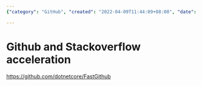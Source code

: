 ```yaml
---
{"category": "GitHub", "created": "2022-04-09T11:44:09+08:00", "date": "2022-04-09 11:44:09", "description": "This article discusses FastGithub, a project aimed at accelerating GitHub and StackOverflow. By using the provided URL, users can explore the benefits and features of this innovative tool.", "modified": "2022-04-09T11:44:34+08:00", "tags": ["FastGithub", "acceleration", "GitHub", "StackOverflow", "project", "technology", "development"], "title": "Unlocking Speed: FastGithub - Accelerating Github and StackOverflow"}

---
```


# Github and Stackoverflow acceleration

https://github.com/dotnetcore/FastGithub
